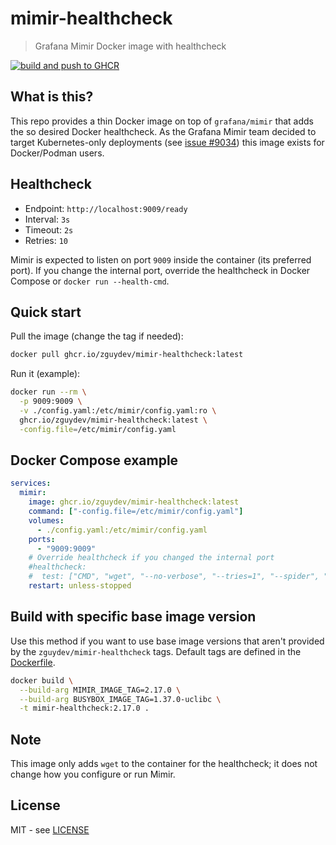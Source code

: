 # mimir-healthcheck
> Grafana Mimir Docker image with healthcheck

[![build and push to GHCR](https://github.com/zguydev/mimir-healthcheck/actions/workflows/push-image-to-ghcr.yml/badge.svg)](https://github.com/zguydev/mimir-healthcheck/actions/workflows/push-image-to-ghcr.yml)

## What is this?
This repo provides a thin Docker image on top of `grafana/mimir` that adds the so desired Docker healthcheck. As the Grafana Mimir team decided to target Kubernetes-only deployments (see [issue #9034](https://github.com/grafana/mimir/issues/9034#issuecomment-2304042358)) this image exists for Docker/Podman users.

## Healthcheck
- Endpoint: `http://localhost:9009/ready`
- Interval: `3s`
- Timeout: `2s`
- Retries: `10`

Mimir is expected to listen on port `9009` inside the container (its preferred port). If you change the internal port, override the healthcheck in Docker Compose or `docker run --health-cmd`.

## Quick start
Pull the image (change the tag if needed):
```bash
docker pull ghcr.io/zguydev/mimir-healthcheck:latest
```
Run it (example):

```bash
docker run --rm \
  -p 9009:9009 \
  -v ./config.yaml:/etc/mimir/config.yaml:ro \
  ghcr.io/zguydev/mimir-healthcheck:latest \
  -config.file=/etc/mimir/config.yaml
```

## Docker Compose example
```yaml
services:
  mimir:
    image: ghcr.io/zguydev/mimir-healthcheck:latest
    command: ["-config.file=/etc/mimir/config.yaml"]
    volumes:
      - ./config.yaml:/etc/mimir/config.yaml
    ports:
      - "9009:9009"
    # Override healthcheck if you changed the internal port
    #healthcheck:
    #  test: ["CMD", "wget", "--no-verbose", "--tries=1", "--spider", "http://localhost:9009/ready"]
    restart: unless-stopped
```

## Build with specific base image version
Use this method if you want to use base image versions that aren't provided by the `zguydev/mimir-healthcheck` tags.
Default tags are defined in the [Dockerfile](./Dockerfile).

```bash
docker build \
  --build-arg MIMIR_IMAGE_TAG=2.17.0 \
  --build-arg BUSYBOX_IMAGE_TAG=1.37.0-uclibc \
  -t mimir-healthcheck:2.17.0 .
```

## Note
This image only adds `wget` to the container for the healthcheck; it does not change how you configure or run Mimir.

## License
MIT - see [LICENSE](./LICENSE)
